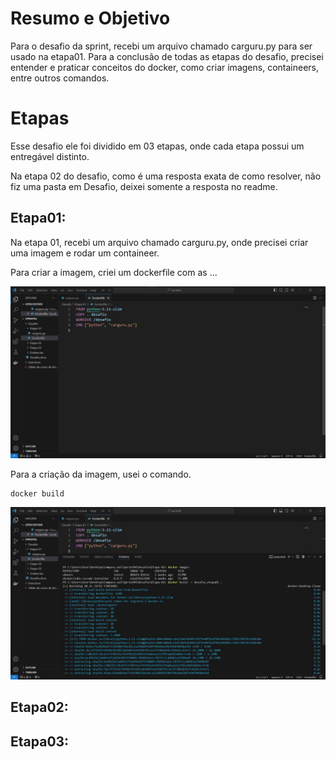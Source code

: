 # Resumo e Objetivo

Para o desafio da sprint, recebi um arquivo chamado carguru.py para ser usado na etapa01. Para a conclusão de todas as etapas do desafio, precisei entender e praticar conceitos do docker, como criar imagens, containeers, entre outros comandos. 

# Etapas

Esse desafio ele foi dividido em 03 etapas, onde cada etapa possui um entregável distinto.

Na etapa 02 do desafio, como é uma resposta exata de como resolver, não fiz uma pasta em Desafio, deixei somente a resposta no readme.

## Etapa01: 

Na etapa 01, recebi um arquivo chamado carguru.py, onde precisei  criar uma imagem e rodar um containeer.

Para criar a imagem, criei um  dockerfile com as ...

![Dockerfile_etapa01](../Evidencias/Dockerfile_Etapa01.jpg)


Para a criação da imagem, usei o comando.
```
docker build 
```
![Criação_imagem_etapa01](../Evidencias/Criacao_img_etapa01.jpg)



## Etapa02:

## Etapa03:












